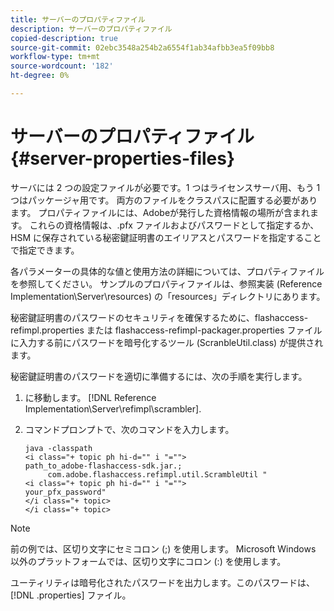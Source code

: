 ```yaml
---
title: サーバーのプロパティファイル
description: サーバーのプロパティファイル
copied-description: true
source-git-commit: 02ebc3548a254b2a6554f1ab34afbb3ea5f09bb8
workflow-type: tm+mt
source-wordcount: '182'
ht-degree: 0%

---
```


# サーバーのプロパティファイル {#server-properties-files}

サーバには 2 つの設定ファイルが必要です。1 つはライセンスサーバ用、もう 1 つはパッケージャ用です。 両方のファイルをクラスパスに配置する必要があります。 プロパティファイルには、Adobeが発行した資格情報の場所が含まれます。 これらの資格情報は、.pfx ファイルおよびパスワードとして指定するか、HSM に保存されている秘密鍵証明書のエイリアスとパスワードを指定することで指定できます。

各パラメーターの具体的な値と使用方法の詳細については、プロパティファイルを参照してください。 サンプルのプロパティファイルは、参照実装 (Reference Implementation\Server\resources) の「resources」ディレクトリにあります。

秘密鍵証明書のパスワードのセキュリティを確保するために、flashaccess-refimpl.properties または flashaccess-refimpl-packager.properties ファイルに入力する前にパスワードを暗号化するツール (ScranbleUtil.class) が提供されます。

秘密鍵証明書のパスワードを適切に準備するには、次の手順を実行します。

1. に移動します。 [!DNL Reference Implementation\Server\refimpl\scrambler].
1. コマンドプロンプトで、次のコマンドを入力します。

   ```
   java -classpath  
   <i class="+ topic ph hi-d="" i "="">
   path_to_adobe-flashaccess-sdk.jar.; 
        com.adobe.flashaccess.refimpl.util.ScrambleUtil " 
   <i class="+ topic ph hi-d="" i "="">
   your_pfx_password" 
   </i class="+ topic> 
   </i class="+ topic>
   ```

>[!NOTE]
>
>前の例では、区切り文字にセミコロン (;) を使用します。 Microsoft Windows 以外のプラットフォームでは、区切り文字にコロン (:) を使用します。

ユーティリティは暗号化されたパスワードを出力します。このパスワードは、 [!DNL .properties] ファイル。
